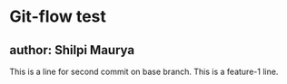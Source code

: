 # Git-flow test
## author: Shilpi Maurya
This is a line for second commit on base branch.
This is a feature-1 line.